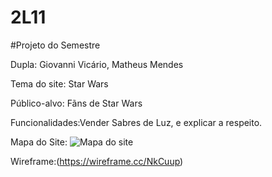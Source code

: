 # 2L11

#Projeto do Semestre

Dupla: Giovanni Vicário, Matheus Mendes

Tema do site: Star Wars

Público-alvo: Fãns de Star Wars

Funcionalidades:Vender Sabres de Luz, e explicar a respeito.

Mapa do Site:
![Mapa do site](https://github.com/giovannigv/2L11/edit/master/mapasite.png)

Wireframe:(https://wireframe.cc/NkCuup)
